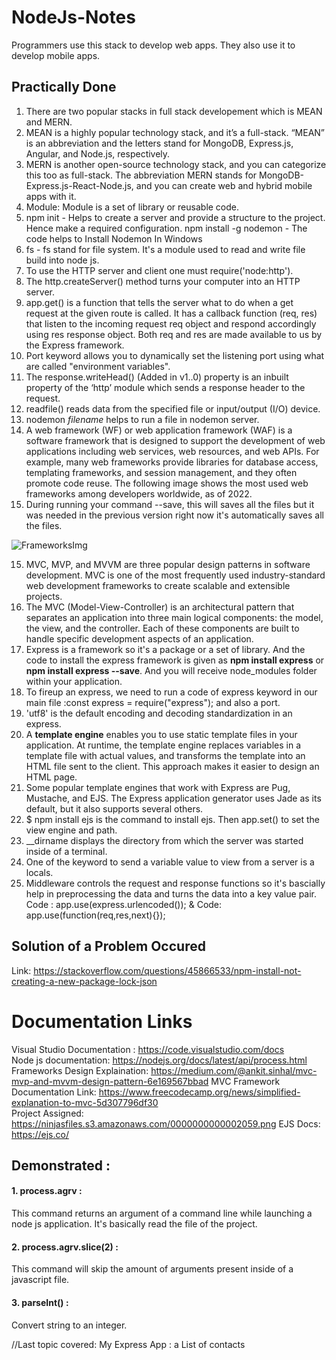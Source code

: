 # NodeJs-Notes
Programmers use this stack to develop web apps. They also use it to develop mobile apps.

## Practically Done
1. There are two popular stacks in full stack developement which is MEAN and MERN.
2. MEAN is a highly popular technology stack, and it’s a full-stack. 
“MEAN” is an abbreviation and the letters stand for MongoDB, Express.js, Angular, and Node.js, respectively.
3. MERN is another open-source technology stack, and you can categorize this too as full-stack. The abbreviation MERN stands for MongoDB-Express.js-React-Node.js, and you can create web and hybrid mobile apps with it.<br/>
4. Module: Module is a set of library or reusable code.
5. npm init - Helps to create a server and provide a structure to the project. Hence make a required configuration.
   npm install -g nodemon - The code helps to Install Nodemon In Windows 
6. fs - fs stand for file system. It's a module used to read and write file build into node js.
7. To use the HTTP server and client one must require('node:http').
8. The http.createServer() method turns your computer into an HTTP server.
9. app.get() is a function that tells the server what to do when a get request at the given route is called. 
   It has a callback function (req, res) that listen to the incoming request req object and respond accordingly using res response object.
   Both req and res are made available to us by the Express framework.
10. Port keyword allows you to dynamically set the listening port using what are called "environment variables".
11. The response.writeHead() (Added in v1..0) property is an inbuilt property of the ‘http’ module which sends a response header to the request.
12. readfile() reads data from the specified file or input/output (I/O) device.
13. nodemon <em>filename</em> helps to run a file in nodemon server.
14. A web framework (WF) or web application framework (WAF) is a software framework that is designed to support the development of web applications including web services, web resources, and web APIs. For example, many web frameworks provide libraries for database access, templating frameworks, and session management, and they often promote code reuse. The following image shows the most used web frameworks among developers worldwide, as of 2022.
15. During running your command --save, this will saves all the files but it was needed in the previous version right now it's automatically saves all the files.
  
![FrameworksImg](https://user-images.githubusercontent.com/96413187/193753936-bf883bbf-62ba-4497-a974-fa2f606182dd.PNG)

15. MVC, MVP, and MVVM are three popular design patterns in software development. MVC is one of the most frequently used industry-standard web development frameworks to create scalable and extensible projects.
16. The MVC (Model-View-Controller) is an architectural pattern that separates an application into three main logical components: the model, the view, and the controller. Each of these components are built to handle specific development aspects of an application. 
17. Express is a framework so it's a package or a set of library. And the code to install the express framework is given as <b>npm install express</b> or  <b>npm install express --save</b>. And you will receive node_modules folder within your application.
18. To fireup an express, we need to run a code of express keyword in our main file :const express = require("express"); and also a port.
19. 'utf8' is the default encoding and decoding standardization in an express.
20. A <b>template engine</b> enables you to use static template files in your application. At runtime, the template engine replaces variables in a template file with actual values, and transforms the template into an HTML file sent to the client. This approach makes it easier to design an HTML page.
21. Some popular template engines that work with Express are Pug, Mustache, and EJS. The Express application generator uses Jade as its default, but it also supports several others.
22. $ npm install ejs is the command to install ejs. Then app.set() to set the view engine and path.
23. __dirname displays the directory from which the server was started inside of a terminal.
24.  One of the keyword to send a variable value to view from a server is a locals.
25.  Middleware controls the request and response functions so it's bascially help in preprocessing the data and turns the data into a key value pair.
      Code : app.use(express.urlencoded()); & Code: app.use(function(req,res,next){});

## Solution of a Problem Occured
Link: https://stackoverflow.com/questions/45866533/npm-install-not-creating-a-new-package-lock-json

# Documentation Links
Visual Studio Documentation : https://code.visualstudio.com/docs <br/>
Node js documentation: https://nodejs.org/docs/latest/api/process.html <br/>
Frameworks Design Explaination: https://medium.com/@ankit.sinhal/mvc-mvp-and-mvvm-design-pattern-6e169567bbad
MVC Framework Documentation Link: https://www.freecodecamp.org/news/simplified-explanation-to-mvc-5d307796df30<br/>
Project Assigned: https://ninjasfiles.s3.amazonaws.com/0000000000002059.png
EJS Docs: https://ejs.co/

<h2>Demonstrated : </h2> 
<h4>1. process.agrv : </h4> This command returns an argument of a command line while launching a node js application. It's basically read the file of the project.
<h4>2. process.agrv.slice(2) : </h4> This command will skip the amount of arguments present inside of a javascript file.
<h4>3. parseInt() : </h4> Convert string to an integer.

//Last topic covered: My Express App : a List of contacts

